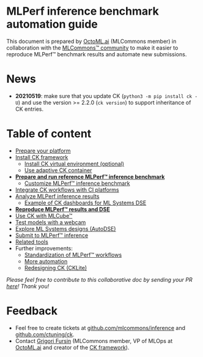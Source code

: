 # MLPerf inference benchmark automation guide

This document is prepared by [OctoML.ai](https://github.com/ctuning/ck) (MLCommons member) 
in collaboration with the [MLCommons&trade; community](https://mlcommons.org)
to make it easier to reproduce MLPerf&trade; benchmark results and automate new submissions.

# News

* **20210519**: make sure that you update CK (```python3 -m pip install ck -U```) and use the version >= 2.2.0 (```ck version```) to support inheritance of CK entries.

# Table of content

* [Prepare your platform](platform/README.md)
* [Install CK framework](tools/ck.md)
  * [Install CK virtual environment (optional)](tools/ck-venv.md)
  * [Use adaptive CK container](tools/ck-docker.md)
* [**Prepare and run reference MLPerf&trade; inference benchmark**](tasks/README.md)
  * [Customize MLPerf&trade; inference benchmark](tasks-custom/README.md)
* [Integrate CK workflows with CI platforms](tools/continuous-integration.md)
* [Analyze MLPerf inference results](results/README.md)
  * [Example of CK dashboards for ML Systems DSE](results/ck-dashboard.md)
* [**Reproduce MLPerf&trade; results and DSE**](reproduce/README.md)
* [Use CK with MLCube&trade;](tools/mlcube.md)
* [Test models with a webcam](reproduce/demo-webcam-object-detection-x86-64.md)
* [Explore ML Systems designs (AutoDSE)](dse/README.md)
* [Submit to MLPerf&trade; inference](submit/README.md)
* [Related tools](tools/README.md)
* Further improvements:
  * [Standardization of MLPerf&trade; workflows](tbd/standardization.md)
  * [More automation](tbd/automation.md)
  * [Redesigning CK (CKLite)](tbd/ck2.md)

*Please feel free to contribute to this collaborative doc by sending your PR [here]( https://github.com/ctuning/ck/pulls )! Thank you!*

# Feedback

* Feel free to create tickets at [github.com/mlcommons/inference](https://github.com/mlcommons/inference) and [github.com/ctuning/ck](https://github.com/ctuning/ck).
* Contact [Grigori Fursin](https://cKnowledge.io/@gfursin) (MLCommons member, VP of MLOps at [OctoML.ai](https://octoml.ai) and creator of the [CK framework](https://github.com/ctuning/ck)).
